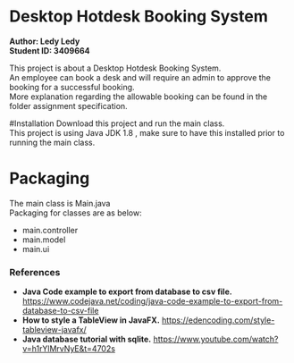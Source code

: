 # Desktop Hotdesk Booking System

**Author: Ledy Ledy \
Student ID: 3409664**

This project is about a Desktop Hotdesk Booking System. \
An employee can book a desk and will require an admin to approve the booking for a successful booking.\
More explanation regarding the allowable booking can be found in the folder assignment specification.

#Installation
Download this project and run the main class.\
This project is using Java JDK 1.8 , make sure to have this installed prior to running the main class.

# Packaging
The main class is Main.java \
Packaging for classes are as below:
 - main.controller
 - main.model
 - main.ui

### References 
- **Java Code example to export from database to csv file.**  https://www.codejava.net/coding/java-code-example-to-export-from-database-to-csv-file
- **How to style a TableView in JavaFX.** https://edencoding.com/style-tableview-javafx/
- **Java database tutorial with sqlite.** https://www.youtube.com/watch?v=h1rYlMrvNyE&t=4702s